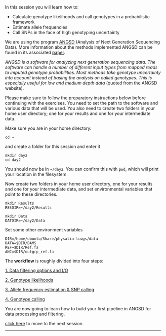 
In this session you will learn how to:
* Calculate genotype likelihoods and call genotypes in a probabilistic framework
* Estimate allele frequencies
* Call SNPs in the face of high genotyping uncertainty

We are using the program [ANGSD](http://popgen.dk/angsd/index.php/ANGSD) (Analysis of Next Generation Sequencing Data).
More information about the methods implemented ANGSD can be found in its associated [paper](http://www.ncbi.nlm.nih.gov/pubmed/25420514).

*ANGSD is a software for analyzing next generation sequencing data. The software can handle a number of different input 
types from mapped reads to imputed genotype probabilities. Most methods take genotype uncertainty into account instead of basing the analysis on called genotypes. 
This is especially useful for low and medium depth data* (quoted from the ANGSD website).

Please make sure to follow the preparatory instructions below before continuing with the exercises. 
You need to set the path to the software and various data that will be used.
You also need to create two folders in your home user directory; one for your results and one for your intermediate data.

Make sure you are in your home directory.
```
cd ~
```
and create a folder for this session and enter it
```
mkdir day2
cd day2
```
You should now be in `~/day2`. You can confirm this with `pwd`, which will print your location in the filesystem.

Now create two folders in your home user directory, one for your results and one for your intermediate data, and set 
environmental variables that point to these directories.
```
mkdir Results
RESDIR=~/day2/Results

mkdir Data
DATDIR=~/day2/Data
```
Set some other environment variables
```
DIR=/home/ubuntu/Share/physalia-lcwgs/data
DATA=$DIR/BAMS
REF=$DIR/Ref.fa
ANC=$DIR/outgrp_ref.fa
```

The **workflow** is roughly divided into four steps:

[1. Data filtering options and I/O](https://github.com/nt246/physalia-lcwgs/blob/main/day_2/markdowns/01_filtering.md)

[2. Genotype likelihoods](https://github.com/nt246/physalia-lcwgs/blob/main/day_2/markdowns/02_likelihoods.md)

[3. Allele frequency estimation & SNP calling](https://github.com/nt246/physalia-lcwgs/blob/main/day_2/markdowns/03_allele_frequencies.md)

[4. Genotype calling](https://github.com/nt246/physalia-lcwgs/blob/main/day_2/markdowns/04_genotype.md)

You are now going to learn how to build your first pipeline in ANGSD for data processing and filtering.

[click here](https://github.com/nt246/physalia-lcwgs/blob/main/day_2/markdowns/01_filtering.md) to move to the next session.

-----------------------------------------------



